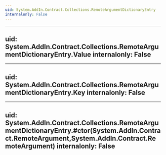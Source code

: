 ```yaml
---
uid: System.AddIn.Contract.Collections.RemoteArgumentDictionaryEntry
internalonly: False
---
```


---
uid: System.AddIn.Contract.Collections.RemoteArgumentDictionaryEntry.Value
internalonly: False
---

---
uid: System.AddIn.Contract.Collections.RemoteArgumentDictionaryEntry.Key
internalonly: False
---

---
uid: System.AddIn.Contract.Collections.RemoteArgumentDictionaryEntry.#ctor(System.AddIn.Contract.RemoteArgument,System.AddIn.Contract.RemoteArgument)
internalonly: False
---
